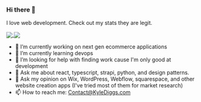 ### Hi there 👋

I love web development. Check out my stats they are legit.

<a href="https://github.com/anuraghazra/github-readme-stats">
  <img align="center" styles="max-width: 50% !important" src="https://github-readme-stats.vercel.app/api?username=kyle772&count_private=true&show_icons=true" />
</a>
<a href="https://github.com/anuraghazra/github-readme-stats">
  <img align="center" styles="max-width: 50% !important" src="https://github-readme-stats.vercel.app/api/top-langs/?username=kyle772&layout=compact&langs_count=8" />
</a>


- 🔭 I’m currently working on next gen ecommerce applications
- 🌱 I’m currently learning devops
- 🤔 I’m looking for help with finding work cause I'm only good at development
- 💬 Ask me about react, typescript, strapi, python, and design patterns.
- 💬 Ask my opinion on Wix, WordPress, Webflow, squarespace, and other website creation apps (I've tried most of them for market research)
- 📫 How to reach me: Contact@KyleDiggs.com
